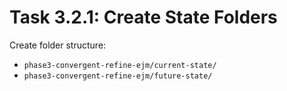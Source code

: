 # Task 3.2.1: Create State Folders

Create folder structure:
- `phase3-convergent-refine-ejm/current-state/`
- `phase3-convergent-refine-ejm/future-state/`